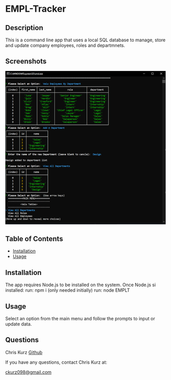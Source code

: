 

# EMPL-Tracker

## Description
This is a command line app that uses a local SQL database to manage, store and update company employees, roles and departmnets. 

## Screenshots
![screenshotA](screenshotA.PNG)

## Table of Contents  
    
* [Installation](#installation)
* [Usage](#usage) 

## Installation
The app requires Node.js to be installed on the system.
Once Node.js si installed:
run: npm i (only needed initially)
run: node EMPLT 
         

## Usage
Select an option from the main menu and follow the prompts to input or update data.
           
## Questions
Chris Kurz              [Github](https://github.com/chriskurz098)

If you have any questions, contact Chris Kurz at:

[ckurz098@gmail.com](mailto:ckurz098@gmail.com)

